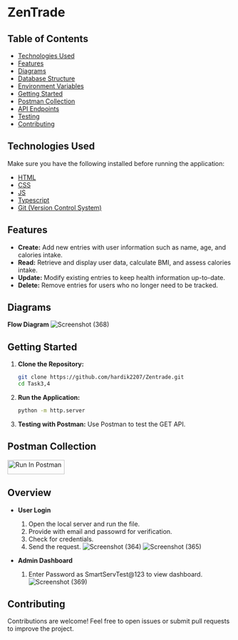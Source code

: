 # ZenTrade

## Table of Contents

- [Technologies Used](#features)
- [Features](#features)
- [Diagrams](#diagrams)
- [Database Structure](#features)
- [Environment Variables](#environment-variables)
- [Getting Started](#getting-started)
- [Postman Collection](#postman-collection)
- [API Endpoints](#api-endpoints)
- [Testing](#testing)
- [Contributing](#contributing)
  
## Technologies Used
Make sure you have the following installed before running the application:

- [HTML](https://www.w3schools.com/html/)
- [CSS](https://www.w3schools.com/css/)
- [JS](https://www.w3schools.com/js/)
- [Typescript](https://www.w3schools.com/typescript/) 
- [Git (Version Control System)](https://git-scm.com/downloads/)
## Features

- **Create:** Add new entries with user information such as name, age, and calories intake.
- **Read:** Retrieve and display user data, calculate BMI, and assess calories intake.
- **Update:** Modify existing entries to keep health information up-to-date.
- **Delete:** Remove entries for users who no longer need to be tracked.

## Diagrams

**Flow Diagram** ![Screenshot (368)](https://github.com/HARDIK2207/Zentrade/assets/84044856/5133a668-6346-4859-aa25-dfc68fac4899)

## Getting Started

1. **Clone the Repository:**
    ```bash
    git clone https://github.com/hardik2207/Zentrade.git
    cd Task3,4
    ```

2. **Run the Application:**
    ```bash
    python -m http.server
    ```

5. **Testing with Postman:**
    Use Postman to test the GET API.

## Postman Collection
[<img src="https://run.pstmn.io/button.svg" alt="Run In Postman" style="width: 128px; height: 32px;">](https://god.gw.postman.com/run-collection/31814548-40a2f570-d9ff-451a-a689-338269f7a345?action=collection%2Ffork&source=rip_markdown&collection-url=entityId%3D31814548-40a2f570-d9ff-451a-a689-338269f7a345%26entityType%3Dcollection%26workspaceId%3Dda2682a5-3d4a-436c-bdae-46c7c302ae98)
## Overview

- **User Login** 
     1. Open the local server and run the file.
     2. Provide with email and passowrd for verification.
     3. Check for credentials.
     4. Send the request.
  ![Screenshot (364)](https://github.com/HARDIK2207/Zentrade/assets/84044856/113a89fc-c318-4b95-ab57-2834a7268359)
![Screenshot (365)](https://github.com/HARDIK2207/Zentrade/assets/84044856/c12c01f0-be7f-4aaa-951e-458c726a2ad4)


- **Admin Dashboard**
    1. Enter Password as SmartServTest@123 to view dashboard.
![Screenshot (369)](https://github.com/HARDIK2207/Zentrade/assets/84044856/925439a8-b0f3-40e2-af7d-6d3fcf8436cc)


## Contributing

Contributions are welcome! Feel free to open issues or submit pull requests to improve the project.





 
